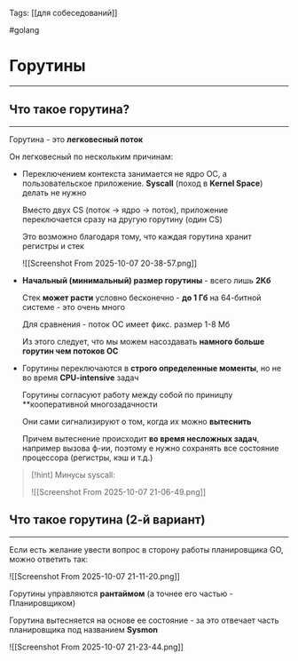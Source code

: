Tags: [[для собеседований]]

#golang 



# Горутины
---



## Что такое горутина?
---


Горутина - это **легковесный поток**


Он легковесный по нескольким причинам:

- Переключением контекста занимается не ядро ОС, а пользовательское приложение. **Syscall** (поход в **Kernel Space**) делать не нужно
  
	Вместо двух CS (поток -> ядро -> поток), приложение переключается сразу на другую горутину (один CS)
	
	Это возможно благодаря тому, что каждая горутина хранит регистры и стек
	
	![[Screenshot From 2025-10-07 20-38-57.png]]
 

- **Начальный (минимальный) размер горутины** - всего лишь **2Кб**
  
	Стек **может расти** условно бесконечно - **до 1 Гб** на 64-битной системе - это очень много  
	
	Для сравнения - поток ОС имеет фикс. размер 1-8 Мб
	
	Из этого следует, что мы можем насоздавать **намного больше горутин чем потоков ОС**
  
  
- Горутины переключаются в  **строго определенные моменты**, но не во время **CPU-intensive** задач
  
	Горутины согласуют работу между собой по приницпу **кооперативной 
	многозадачности
	
	Они сами сигнализируют о том, когда их можно **вытеснить**
	
	Причем вытеснение происходит **во время несложных задач**, например вызова ф-ии, поэтому е нужно сохранять все состояние процессора (регистры, кэш и т.д.)


> [!hint] 
> Минусы syscall:
> 
> ![[Screenshot From 2025-10-07 21-06-49.png]] 


## Что такое горутина (2-й вариант)
---


Если есть желание увести вопрос в сторону работы планировщика GO, можно ответить так:

![[Screenshot From 2025-10-07 21-11-20.png]]


Горутины управляются **рантаймом** (а точнее его частью - Планировщиком)

Горутина вытесняется на основе ее состояние - за это отвечает часть планировщика под названием **Sysmon**


![[Screenshot From 2025-10-07 21-23-44.png]]




